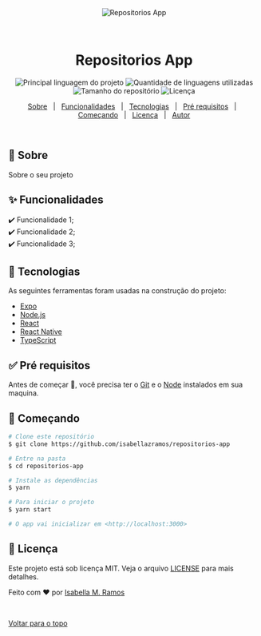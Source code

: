 <div align="center" id="top"> 
  <img src="./.github/app.gif" alt="Repositorios App" />

  &#xa0;

  <!-- <a href="https://repositoriosapp.netlify.com">Demo</a> -->
</div>

<h1 align="center">Repositorios App</h1>

<p align="center">
  <img alt="Principal linguagem do projeto" src="https://img.shields.io/github/languages/top/isabellazramos/repositorios-app?color=56BEB8">

  <img alt="Quantidade de linguagens utilizadas" src="https://img.shields.io/github/languages/count/isabellazramos/repositorios-app?color=56BEB8">

  <img alt="Tamanho do repositório" src="https://img.shields.io/github/repo-size/isabellazramos/repositorios-app?color=56BEB8">

  <img alt="Licença" src="https://img.shields.io/github/license/isabellazramos/repositorios-app?color=56BEB8">

  <!-- <img alt="Github issues" src="https://img.shields.io/github/issues/isabellazramos/repositorios-app?color=56BEB8" /> -->

  <!-- <img alt="Github forks" src="https://img.shields.io/github/forks/isabellazramos/repositorios-app?color=56BEB8" /> -->

  <!-- <img alt="Github stars" src="https://img.shields.io/github/stars/isabellazramos/repositorios-app?color=56BEB8" /> -->
</p>

<!-- Status -->

<!-- <h4 align="center"> 
	🚧  Repositorios App 🚀 Em construção...  🚧
</h4> 

<hr> -->

<p align="center">
  <a href="#dart-sobre">Sobre</a> &#xa0; | &#xa0; 
  <a href="#sparkles-funcionalidades">Funcionalidades</a> &#xa0; | &#xa0;
  <a href="#rocket-tecnologias">Tecnologias</a> &#xa0; | &#xa0;
  <a href="#white_check_mark-pré-requesitos">Pré requisitos</a> &#xa0; | &#xa0;
  <a href="#checkered_flag-começando">Começando</a> &#xa0; | &#xa0;
  <a href="#memo-licença">Licença</a> &#xa0; | &#xa0;
  <a href="https://github.com/isabellazramos" target="_blank">Autor</a>
</p>

<br>

## :dart: Sobre ##

Sobre o seu projeto

## :sparkles: Funcionalidades ##

:heavy_check_mark: Funcionalidade 1;\
:heavy_check_mark: Funcionalidade 2;\
:heavy_check_mark: Funcionalidade 3;

## :rocket: Tecnologias ##

As seguintes ferramentas foram usadas na construção do projeto:

- [Expo](https://expo.io/)
- [Node.js](https://nodejs.org/en/)
- [React](https://pt-br.reactjs.org/)
- [React Native](https://reactnative.dev/)
- [TypeScript](https://www.typescriptlang.org/)

## :white_check_mark: Pré requisitos ##

Antes de começar :checkered_flag:, você precisa ter o [Git](https://git-scm.com) e o [Node](https://nodejs.org/en/) instalados em sua maquina.

## :checkered_flag: Começando ##

```bash
# Clone este repositório
$ git clone https://github.com/isabellazramos/repositorios-app

# Entre na pasta
$ cd repositorios-app

# Instale as dependências
$ yarn

# Para iniciar o projeto
$ yarn start

# O app vai inicializar em <http://localhost:3000>
```

## :memo: Licença ##

Este projeto está sob licença MIT. Veja o arquivo [LICENSE](LICENSE.md) para mais detalhes.


Feito com :heart: por <a href="https://github.com/isabellazramos" target="_blank">Isabella M. Ramos</a>

&#xa0;

<a href="#top">Voltar para o topo</a>
